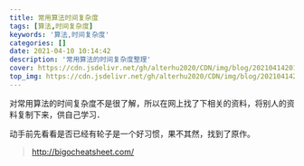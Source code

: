 ```yaml
---
title: 常用算法时间复杂度
tags: [算法,时间复杂度]
keywords: '算法,时间复杂度'
categories: []
date: 2021-04-10 10:14:42
description: '常用算法的时间复杂度整理'
cover: https://cdn.jsdelivr.net/gh/alterhu2020/CDN/img/blog/20210414201841.jpg
top_img: https://cdn.jsdelivr.net/gh/alterhu2020/CDN/img/blog/20210414201841.jpg
---
```


对常用算法的时间复杂度不是很了解，所以在网上找了下相关的资料，将别人的资料复制下来，供自己学习．

动手前先看看是否已经有轮子是一个好习惯，果不其然，找到了原作。

> <http://bigocheatsheet.com/>
